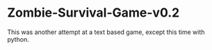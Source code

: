 # Zombie-Survival-Game-v0.2
This was another attempt at a text based game, except this time with python.
